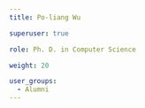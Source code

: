 ```yaml
---
title: Po-liang Wu

superuser: true

role: Ph. D. in Computer Science

weight: 20

user_groups:
  - Alumni
---
```

